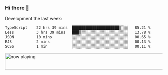### Hi there 👋

Development the last week:
<!--START_SECTION:waka-->

```txt
TypeScript    22 hrs 39 mins  █████████████████████▒░░░   85.21 %
Less          3 hrs 39 mins   ███▒░░░░░░░░░░░░░░░░░░░░░   13.78 %
JSON          10 mins         ░░░░░░░░░░░░░░░░░░░░░░░░░   00.65 %
EJS           2 mins          ░░░░░░░░░░░░░░░░░░░░░░░░░   00.13 %
SCSS          1 min           ░░░░░░░░░░░░░░░░░░░░░░░░░   00.11 %
```

<!--END_SECTION:waka-->

<!--
**JASONPANGGO/jasonpanggo** is a ✨ _special_ ✨ repository because its `README.md` (this file) appears on your GitHub profile.

Here are some ideas to get you started:

- 🔭 I’m currently working on ...
- 🌱 I’m currently learning ...
- 👯 I’m looking to collaborate on ...
- 🤔 I’m looking for help with ...
- 💬 Ask me about ...
- 📫 How to reach me: ...
- 😄 Pronouns: ...
- ⚡ Fun fact: ...
-->

<a href="https://volt.fm/user/q8yd9e79csfr57rt" target="_blank"><img src="https://spotify-badge-egoist.vercel.app/api/now-playing" width="540" height="52" alt="now playing"></a>

